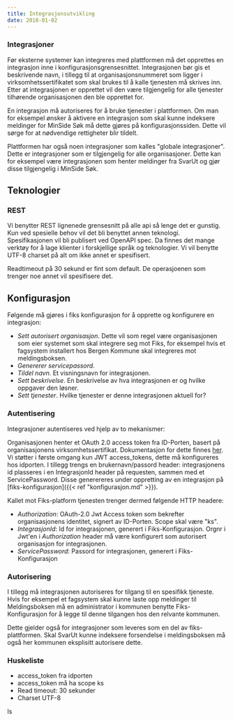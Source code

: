 ```yaml
---
title: Integrasjonsutvikling
date: 2018-01-02
---
```


### Integrasjoner
Før eksterne systemer kan integreres med plattformen må det opprettes en integrasjon inne i konfigurasjonsgrensesnittet.
Integrasjonen bør gis et beskrivende navn, i tillegg til at organisasjonsnummeret som ligger i virksomhetssertifikatet som
skal brukes til å kalle tjenesten må skrives inn. Etter at integrasjonen er opprettet vil den være tilgjengelig for alle 
tjenester tilhørende organisasjonen den ble opprettet for.

En integrasjon må autoriseres for å bruke tjenester i plattformen. Om man for eksempel ønsker å aktivere en integrasjon
som skal kunne indeksere meldinger for MinSide Søk må dette gjøres på konfigurasjonssiden. Dette vil sørge for at 
nødvendige rettigheter blir tildelt.

Plattformen har også noen integrasjoner som kalles "globale integrasjoner". Dette er integrasjoner som er tilgjengelig for
alle organisasjoner. Dette kan for eksempel være integrasjonen som henter meldinger fra SvarUt og gjør disse tilgjengelig 
i MinSide Søk.

## Teknologier

### REST
Vi benytter REST lignenede grensesnitt på alle api så lenge det er gunstig. Kun ved spesielle behov vil det bli benyttet 
annen teknologi. Spesifikasjonen vil bli publisert ved OpenAPI spec. Da finnes det mange verktøy for å lage klienter i 
forskjellige språk og teknologier. Vi vil benytte UTF-8 charset på alt om ikke annet er spesifisert.

Readtimeout på 30 sekund er fint som default. De operasjoenen som trenger noe annet vil spesifisere det.

## Konfigurasjon
Følgende må gjøres i fiks konfigurasjon for å opprette og konfigurere en integrasjon:

* _Sett autorisert organisasjon_. Dette vil som regel være organisasjonen som eier systemet som skal integrere seg mot Fiks, for eksempel hvis et fagsystem installert hos Bergen Kommune skal integreres mot meldingsboksen. 
* _Genererer servicepassord_.
* _Tildel navn_. Et visningsnavn for integrasjonen.
* _Sett beskrivelse_. En beskrivelse av hva integrasjonen er og hvilke oppgaver den løsner. 
* _Sett tjenester_. Hvilke tjenester er denne integrasjonen aktuell for?

### Autentisering
Integrasjoner autentiseres ved hjelp av to mekanismer:

 Organisasjonen henter et OAuth 2.0 access token fra ID-Porten, basert på organisasjonens virksomhetssertifikat. Dokumentasjon for dette finnes [her](https://difi.github.io/idporten-oidc-dokumentasjon/oidc_auth_server-to-server-oauth2.html). Vi støtter i første omgang kun JWT access_tokens, dette må konfigureres hos idporten.  I tillegg trengs en brukernavn/passord header: integrasjonens id plasseres i en IntegrasjonId header på requesten, sammen med et ServicePassword. Disse generereres under oppretting av en integrasjon på [fiks-konfigurasjon]({{< ref "konfigurasjon.md" >}}). 
   
Kallet mot Fiks-platform tjenesten trenger dermed følgende HTTP headere:
 
* _Authorization_: OAuth-2.0 Jwt Access token som bekrefter organisasjonens identitet, signert av ID-Porten. Scope skal være "ks".
* _IntegrasjonId_: Id for integrasjonen, generert i Fiks-Konfigurasjon. Orgnr i Jwt'en i _Authorization_ header må være konfigurert som autorisert organisasjon for integrasjonen.
* _ServicePassword_: Passord for integrasjonen, generert i Fiks-Konfigurasjon

### Autorisering
I tillegg må integrasjonen autoriseres for tilgang til en spesifikk tjeneste. Hvis for eksempel et fagsystem skal kunne laste opp meldinger til Meldingsboksen må en administrator i kommunen benytte Fiks-Konfigurasjon for å legge til denne tilgangen hos den relvante kommunen.

Dette gjelder også for integrasjoner som leveres som en del av fiks-plattformen. Skal SvarUt kunne indeksere forsendelse i meldingsboksen må også her kommunen eksplisitt autorisere dette.

### Huskeliste
* access_token fra idporten
* access_token må ha scope ks
* Read timeout: 30 sekunder
* Charset UTF-8

ls
